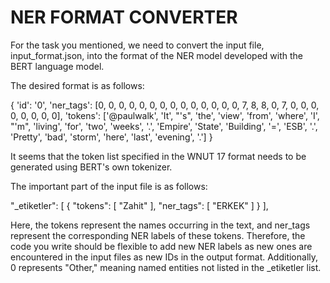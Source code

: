 # NER FORMAT CONVERTER

For the task you mentioned, we need to convert the input file, input_format.json, into the format of the NER model developed with the BERT language model.

The desired format is as follows:

{
 'id': '0',
 'ner_tags': [0, 0, 0, 0, 0, 0, 0, 0, 0, 0, 0, 0, 0, 0, 7, 8, 8, 0, 7, 0, 0, 0, 0, 0, 0, 0, 0],
 'tokens': ['@paulwalk', 'It', "'s", 'the', 'view', 'from', 'where', 'I', "'m", 'living', 'for', 'two', 'weeks', '.', 'Empire', 'State', 'Building', '=', 'ESB', '.', 'Pretty', 'bad', 'storm', 'here', 'last', 'evening', '.']
}

It seems that the token list specified in the WNUT 17 format needs to be generated using BERT's own tokenizer.

The important part of the input file is as follows:


"_etiketler":
    [
        {
            "tokens":
            [
                "Zahit"
            ],
            "ner_tags":
            [
                "ERKEK"
            ]
        }
    ],

Here, the tokens represent the names occurring in the text, and ner_tags represent the corresponding NER labels of these tokens.
Therefore, the code you write should be flexible to add new NER labels as new ones are encountered in the input files as new IDs in the output format.
Additionally, 0 represents "Other," meaning named entities not listed in the _etiketler list.